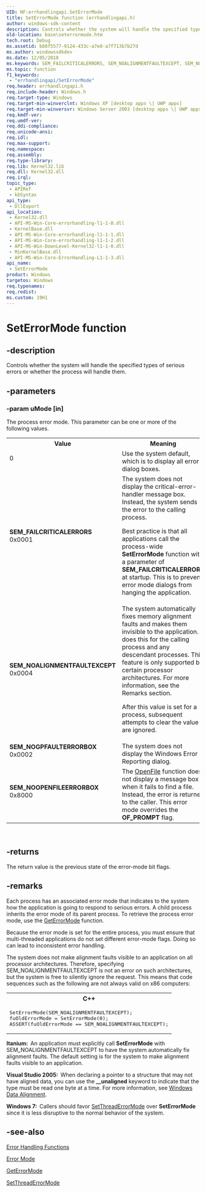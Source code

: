 ```yaml
---
UID: NF:errhandlingapi.SetErrorMode
title: SetErrorMode function (errhandlingapi.h)
author: windows-sdk-content
description: Controls whether the system will handle the specified types of serious errors or whether the process will handle them.
old-location: base\seterrormode.htm
tech.root: Debug
ms.assetid: b88f5577-9124-433c-a7e8-a7f713b7b27d
ms.author: windowssdkdev
ms.date: 12/05/2018
ms.keywords: SEM_FAILCRITICALERRORS, SEM_NOALIGNMENTFAULTEXCEPT, SEM_NOGPFAULTERRORBOX, SEM_NOOPENFILEERRORBOX, SetErrorMode, SetErrorMode function, _win32_seterrormode, base.seterrormode, errhandlingapi/SetErrorMode
ms.topic: function
f1_keywords: 
 - "errhandlingapi/SetErrorMode"
req.header: errhandlingapi.h
req.include-header: Windows.h
req.target-type: Windows
req.target-min-winverclnt: Windows XP [desktop apps \| UWP apps]
req.target-min-winversvr: Windows Server 2003 [desktop apps \| UWP apps]
req.kmdf-ver: 
req.umdf-ver: 
req.ddi-compliance: 
req.unicode-ansi: 
req.idl: 
req.max-support: 
req.namespace: 
req.assembly: 
req.type-library: 
req.lib: Kernel32.lib
req.dll: Kernel32.dll
req.irql: 
topic_type:
 - APIRef
 - kbSyntax
api_type:
 - DllExport
api_location:
 - Kernel32.dll
 - API-MS-Win-Core-errorhandling-l1-1-0.dll
 - KernelBase.dll
 - API-MS-Win-Core-errorhandling-l1-1-1.dll
 - API-MS-Win-Core-errorhandling-l1-1-2.dll
 - API-MS-Win-DownLevel-Kernel32-l1-1-0.dll
 - MinKernelBase.dll
 - API-MS-Win-Core-ErrorHandling-L1-1-3.dll
api_name:
 - SetErrorMode
product: Windows
targetos: Windows
req.typenames: 
req.redist: 
ms.custom: 19H1
---
```


# SetErrorMode function


## -description


Controls whether the system will handle the specified types of serious errors or whether the process will handle them.


## -parameters




### -param uMode [in]

The process error mode. This parameter can be one or more of the following values.

<table>
<tr>
<th>Value</th>
<th>Meaning</th>
</tr>
<tr>
<td width="40%">
<dl>
<dt>0</dt>
</dl>
</td>
<td width="60%">
Use the system default, which is to display all error dialog boxes.

</td>
</tr>
<tr>
<td width="40%"><a id="SEM_FAILCRITICALERRORS"></a><a id="sem_failcriticalerrors"></a><dl>
<dt><b>SEM_FAILCRITICALERRORS</b></dt>
<dt>0x0001</dt>
</dl>
</td>
<td width="60%">
The system does not display the critical-error-handler message box. Instead, the system sends the error to the calling process.

Best practice is  that all applications call the process-wide <b>SetErrorMode</b> function with a parameter of <b>SEM_FAILCRITICALERRORS</b> at startup.  This is to prevent error mode dialogs from hanging the application.

</td>
</tr>
<tr>
<td width="40%"><a id="SEM_NOALIGNMENTFAULTEXCEPT"></a><a id="sem_noalignmentfaultexcept"></a><dl>
<dt><b>SEM_NOALIGNMENTFAULTEXCEPT</b></dt>
<dt>0x0004</dt>
</dl>
</td>
<td width="60%">
The system automatically fixes memory alignment faults and makes them invisible to the application. It does this for the calling process and any descendant processes. This feature is only supported by certain processor architectures. For more information, see the Remarks section.
								

After this value is set for a process, subsequent attempts to clear the value are ignored.

</td>
</tr>
<tr>
<td width="40%"><a id="SEM_NOGPFAULTERRORBOX"></a><a id="sem_nogpfaulterrorbox"></a><dl>
<dt><b>SEM_NOGPFAULTERRORBOX</b></dt>
<dt>0x0002</dt>
</dl>
</td>
<td width="60%">
The system does not display the Windows Error Reporting dialog.

</td>
</tr>
<tr>
<td width="40%"><a id="SEM_NOOPENFILEERRORBOX"></a><a id="sem_noopenfileerrorbox"></a><dl>
<dt><b>SEM_NOOPENFILEERRORBOX</b></dt>
<dt>0x8000</dt>
</dl>
</td>
<td width="60%">
The <a href="https://docs.microsoft.com/windows/desktop/api/winbase/nf-winbase-openfile">OpenFile</a> function does not display a message box when it fails to find a file. Instead, the error is returned to the caller. This error mode overrides the <b>OF_PROMPT</b> flag.

</td>
</tr>
</table>
 


## -returns



The return value is the previous state of the error-mode bit flags.




## -remarks



Each process has an associated error mode that indicates to the system how the application is going to respond to serious errors. A child process inherits the error mode of its parent process. To retrieve the process error mode, use the <a href="https://docs.microsoft.com/windows/desktop/api/errhandlingapi/nf-errhandlingapi-geterrormode">GetErrorMode</a> function.

Because the error mode is set for the entire process, you must ensure that multi-threaded applications do not set different error-mode flags. Doing so can lead to inconsistent error handling.

The system does not make alignment faults visible to an application on all processor architectures. Therefore, specifying SEM_NOALIGNMENTFAULTEXCEPT is not an error on such architectures, but the system is free to silently ignore the request. This means that code sequences such as the following are not always valid on x86 computers:

<div class="code"><span codelanguage="ManagedCPlusPlus"><table>
<tr>
<th>C++</th>
</tr>
<tr>
<td>
<pre>SetErrorMode(SEM_NOALIGNMENTFAULTEXCEPT); 
fuOldErrorMode = SetErrorMode(0); 
ASSERT(fuOldErrorMode == SEM_NOALIGNMENTFAULTEXCEPT);</pre>
</td>
</tr>
</table></span></div>
<b>Itanium:  </b>An application must explicitly call 
<b>SetErrorMode</b> with SEM_NOALIGNMENTFAULTEXCEPT to have the system automatically fix alignment faults. The default setting is for the system to make alignment faults visible to an application.

<b>Visual Studio 2005:  </b>When declaring a pointer to a structure that may not have aligned data, you can use the <b>__unaligned</b> keyword to indicate that the type must be read one byte at a time. For more information, see <a href="Http://go.microsoft.com/fwlink/p/?linkid=83885">Windows Data Alignment</a>.

<b>Windows 7:  </b>Callers should favor <a href="https://docs.microsoft.com/windows/desktop/api/errhandlingapi/nf-errhandlingapi-setthreaderrormode">SetThreadErrorMode</a> over <b>SetErrorMode</b> since it is less disruptive to the normal behavior of the system.  






## -see-also




<a href="https://docs.microsoft.com/windows/desktop/Debug/error-handling-functions">Error Handling Functions</a>



<a href="https://docs.microsoft.com/windows/desktop/Debug/error-mode">Error Mode</a>



<a href="https://docs.microsoft.com/windows/desktop/api/errhandlingapi/nf-errhandlingapi-geterrormode">GetErrorMode</a>



<a href="https://docs.microsoft.com/windows/desktop/api/errhandlingapi/nf-errhandlingapi-setthreaderrormode">SetThreadErrorMode</a>
 

 

